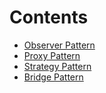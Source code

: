 # Contents

* [Observer Pattern](https://dongchuan.gitbooks.io/design-pattern/content/observer_pattern/index.html)
* [Proxy Pattern](https://dongchuan.gitbooks.io/design-pattern/content/proxy_pattern/index.html)
* [Strategy Pattern](https://dongchuan.gitbooks.io/design-pattern/content/strategy_pattern/index.html)
* [Bridge Pattern](https://dongchuan.gitbooks.io/design-pattern/content/bridge_pattern/index.html)
